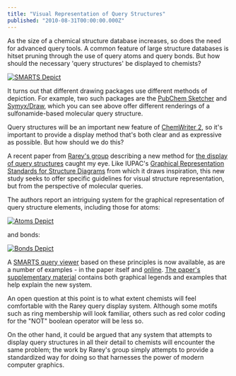 ```yaml
---
title: "Visual Representation of Query Structures"
published: "2010-08-31T00:00:00.000Z"
---
```


As the size of a chemical structure database increases, so does the need for advanced query tools. A common feature of large structure databases is hitset pruning through the use of query atoms and query bonds. But how should the necessary 'query structures' be displayed to chemists?

[![SMARTS Depict](/images/posts/20100831/smarts_depict.png)](http://dx.doi.org/10.1021/ci100209a)

It turns out that different drawing packages use different methods of depiction. For example, two such packages are the [PubChem Sketcher](http://pubchem.ncbi.nlm.nih.gov/edit2/index.html) and [Symyx/Draw](http://www.symyx.com/micro/getdraw/), which you can see above offer different renderings of a sulfonamide-based molecular query structure.

Query structures will be an important new feature of [ChemWriter 2](http://depth-first.com/articles/2010/08/10/building-chemwriter-2-javascript-all-the-way-down), so it's important to provide a display method that's both clear and as expressive as possible. But how should we do this?

A recent paper from [Rarey's group](http://www.zbh.uni-hamburg.de/staff.php?mode=_details&id=rarey&language=en) describing a new method for [the display of query structures](http://dx.doi.org/10.1021/ci100209a) caught my eye. Like IUPAC's [Graphical Representation Standards for Structure Diagrams](http://www.iupac.org/publications/pac/80/2/0277/) from which it draws inspiration, this new study seeks to offer specific guidelines for visual structure representation, but from the perspective of molecular queries.

The authors report an intriguing system for the graphical representation of query structure elements, including those for atoms:

[![Atoms Depict](/images/posts/20100831/atoms_depics.png "Atoms Depict")](http://dx.doi.org/10.1021/ci100209a)

and bonds:

[![Bonds Depict](/images/posts/20100831/bonds_depict.png "Bonds Depict")](http://dx.doi.org/10.1021/ci100209a)

A [SMARTS query viewer](http://smartsview.zbh.uni-hamburg.de/) based on these principles is now available, as are a number of examples - in the paper itself and [online](http://smartsview.zbh.uni-hamburg.de/home/gallery). [The paper's supplementary material](http://pubs.acs.org/doi/suppl/10.1021/ci100209a) contains both graphical legends and examples that help explain the new system.

An open question at this point is to what extent chemists will feel comfortable with the Rarey query display system. Although some motifs such as ring membership will look familiar, others such as red color coding for the "NOT" boolean operator will be less so.

On the other hand, it could be argued that any system that attempts to display query structures in all their detail to chemists will encounter the same problem; the work by Rarey's group simply attempts to provide a standardized way for doing so that harnesses the power of modern computer graphics.

